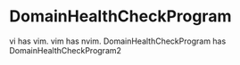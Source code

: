 # DomainHealthCheckProgram

vi has vim.
vim has nvim.
DomainHealthCheckProgram has DomainHealthCheckProgram2
